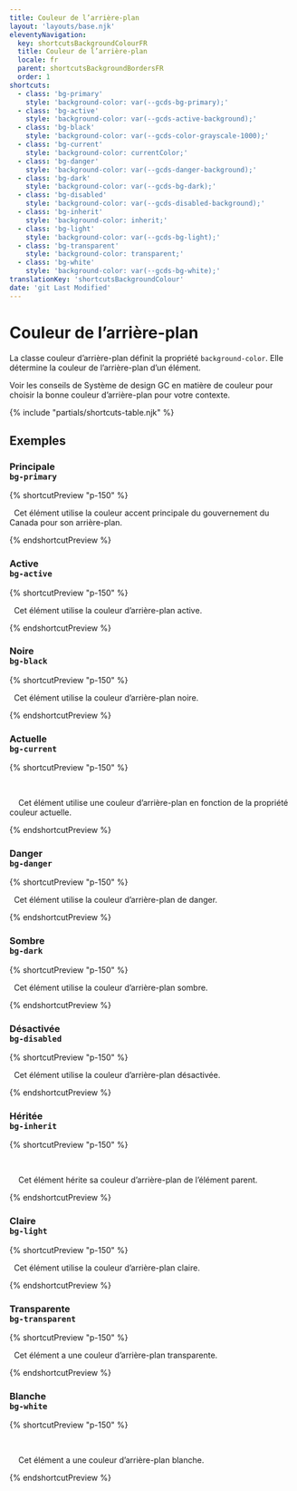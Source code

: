 ```yaml
---
title: Couleur de l’arrière-plan
layout: 'layouts/base.njk'
eleventyNavigation:
  key: shortcutsBackgroundColourFR
  title: Couleur de l’arrière-plan
  locale: fr
  parent: shortcutsBackgroundBordersFR
  order: 1
shortcuts:
  - class: 'bg-primary'
    style: 'background-color: var(--gcds-bg-primary);'
  - class: 'bg-active'
    style: 'background-color: var(--gcds-active-background);'
  - class: 'bg-black'
    style: 'background-color: var(--gcds-color-grayscale-1000);'
  - class: 'bg-current'
    style: 'background-color: currentColor;'
  - class: 'bg-danger'
    style: 'background-color: var(--gcds-danger-background);'
  - class: 'bg-dark'
    style: 'background-color: var(--gcds-bg-dark);'
  - class: 'bg-disabled'
    style: 'background-color: var(--gcds-disabled-background);'
  - class: 'bg-inherit'
    style: 'background-color: inherit;'
  - class: 'bg-light'
    style: 'background-color: var(--gcds-bg-light);'
  - class: 'bg-transparent'
    style: 'background-color: transparent;'
  - class: 'bg-white'
    style: 'background-color: var(--gcds-bg-white);'
translationKey: 'shortcutsBackgroundColour'
date: 'git Last Modified'
---
```


# Couleur de l’arrière-plan

La classe couleur d’arrière-plan définit la propriété `background-color`. Elle détermine la couleur de l’arrière-plan d’un élément.

<gcds-notice type="warning" notice-title-tag="h2" notice-title="Utiliser avec prudence">
  <gcds-text><gcds-link href="{{ links.colourBackground }}">Voir les conseils de Système de design GC en matière de couleur</gcds-link> pour choisir la bonne couleur d’arrière-plan pour votre contexte.</gcds-text>
</gcds-notice>

{% include "partials/shortcuts-table.njk" %}

## Exemples

### Principale<br/>`bg-primary`

{% shortcutPreview "p-150" %}

<p class="bg-primary text-light">
  Cet élément utilise la couleur accent principale du gouvernement du Canada pour son arrière-plan.
</p>
{% endshortcutPreview %}

### Active<br/>`bg-active`

{% shortcutPreview "p-150" %}

<p class="bg-active text-light">
  Cet élément utilise la couleur d’arrière-plan active.
</p>
{% endshortcutPreview %}

### Noire<br/>`bg-black`

{% shortcutPreview "p-150" %}

<p class="bg-black text-light">
  Cet élément utilise la couleur d’arrière-plan noire.
</p>
{% endshortcutPreview %}

### Actuelle<br/>`bg-current`

{% shortcutPreview "p-150" %}

<div class="bg-current" style="color: var(--gcds-color-blue-750)">
  <p class="text-light">
    Cet élément utilise une couleur d’arrière-plan en fonction de la propriété couleur actuelle.
  </p>
</div>
{% endshortcutPreview %}

### Danger<br/>`bg-danger`

{% shortcutPreview "p-150" %}

<p class="bg-danger">
  Cet élément utilise la couleur d’arrière-plan de danger.
</p>
{% endshortcutPreview %}

### Sombre<br/>`bg-dark`

{% shortcutPreview "p-150" %}

<p class="bg-dark text-light">
  Cet élément utilise la couleur d’arrière-plan sombre.
</p>
{% endshortcutPreview %}

### Désactivée<br/>`bg-disabled`

{% shortcutPreview "p-150" %}

<p class="bg-disabled">
  Cet élément utilise la couleur d’arrière-plan désactivée.
</p>
{% endshortcutPreview %}

### Héritée<br/>`bg-inherit`

{% shortcutPreview "p-150" %}

<div class="bg-danger">
  <p class="bg-inherit">
    Cet élément hérite sa couleur d’arrière-plan de l’élément parent.
  </p>
</div>
{% endshortcutPreview %}

### Claire<br/>`bg-light`

{% shortcutPreview "p-150" %}

<p class="bg-light">
  Cet élément utilise la couleur d’arrière-plan claire.
</p>
{% endshortcutPreview %}

### Transparente<br/>`bg-transparent`

{% shortcutPreview "p-150" %}

<p class="bg-transparent">
  Cet élément a une couleur d’arrière-plan transparente.
</p>
{% endshortcutPreview %}

### Blanche<br/>`bg-white`

{% shortcutPreview "p-150" %}

<div class="bg-dark">
  <p class="bg-white">
    Cet élément a une couleur d’arrière-plan blanche.
  </p>
</div>
{% endshortcutPreview %}
